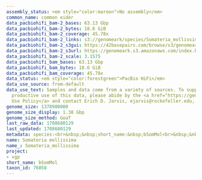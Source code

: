 ```yaml
---
assembly_status: <em style="color:maroon">No assembly</em>
common_name: common eider
data_pacbiohifi_bam-2_bases: 63.13 Gbp
data_pacbiohifi_bam-2_bytes: 18.6 GiB
data_pacbiohifi_bam-2_coverage: 45.78x
data_pacbiohifi_bam-2_links: s3://genomeark/species/Somateria_mollissima/bSomMol2/genomic_data/pacbio_hifi/<br>
data_pacbiohifi_bam-2_s3gui: https://42basepairs.com/browse/s3/genomeark/species/Somateria_mollissima/bSomMol2/genomic_data/pacbio_hifi/
data_pacbiohifi_bam-2_s3url: https://genomeark.s3.amazonaws.com/index.html?prefix=species/Somateria_mollissima/bSomMol2/genomic_data/pacbio_hifi/
data_pacbiohifi_bam-2_scale: 3.1575
data_pacbiohifi_bam_bases: 63.13 Gbp
data_pacbiohifi_bam_bytes: 18.6 GiB
data_pacbiohifi_bam_coverage: 45.78x
data_status: <em style="color:forestgreen">PacBio HiFi</em>
data_use_source: from-default
data_use_text: Samples and data come from a variety of sources. To support fair and
  productive use of this data, please abide by the <a href="https://genome10k.soe.ucsc.edu/data-use-policies/">Data
  Use Policy</a> and contact Erich D. Jarvis, ejarvis@rockefeller.edu, with any questions.
genome_size: 1378980000
genome_size_display: 1.38 Gbp
genome_size_method: GoaT
last_raw_data: 1708680129
last_updated: 1708680129
metadata: species:<br>&nbsp;&nbsp;short_name:&nbsp;bSomMol<br>&nbsp;&nbsp;name:&nbsp;Somateria&nbsp;mollissima<br>&nbsp;&nbsp;taxon_id:&nbsp;76058<br>&nbsp;&nbsp;common_name:&nbsp;common&nbsp;eider<br>&nbsp;&nbsp;order:<br>&nbsp;&nbsp;&nbsp;&nbsp;name:&nbsp;Anseriformes<br>&nbsp;&nbsp;family:<br>&nbsp;&nbsp;&nbsp;&nbsp;name:&nbsp;Anatidae<br>&nbsp;&nbsp;individuals:<br>&nbsp;&nbsp;&nbsp;&nbsp;-&nbsp;short_name:&nbsp;bSomMol2<br>&nbsp;&nbsp;&nbsp;&nbsp;&nbsp;&nbsp;biosample_id:&nbsp;SAMEA113398850<br>&nbsp;&nbsp;&nbsp;&nbsp;&nbsp;&nbsp;sex:&nbsp;female<br>&nbsp;&nbsp;genome_size:&nbsp;1378980000<br>&nbsp;&nbsp;genome_size_method:&nbsp;GoaT<br>&nbsp;&nbsp;project:&nbsp;[&nbsp;vgp&nbsp;]<br>
name: Somateria mollissima
name_: Somateria_mollissima
project:
- vgp
short_name: bSomMol
taxon_id: 76058
---
```

